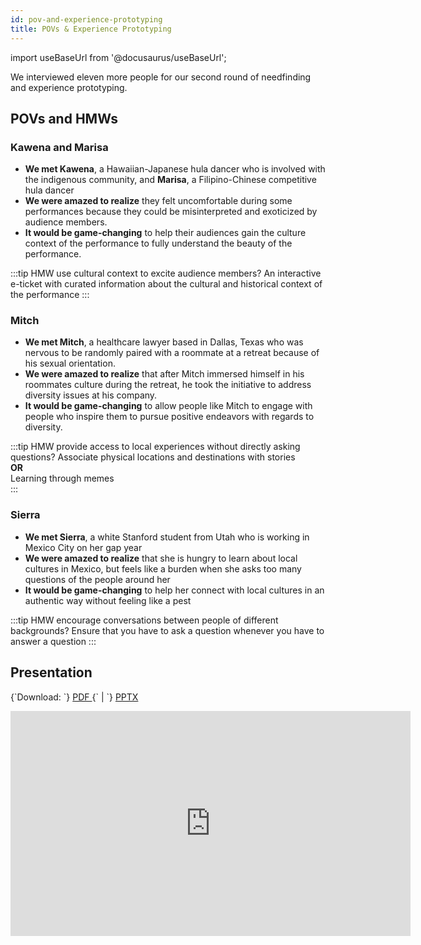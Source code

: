 ```yaml
---
id: pov-and-experience-prototyping
title: POVs & Experience Prototyping
---
```


import useBaseUrl from '@docusaurus/useBaseUrl';

We interviewed eleven more people for our second round of needfinding and experience prototyping. 

## POVs and HMWs

### Kawena and Marisa

* **We met Kawena**, a Hawaiian-Japanese hula dancer who is involved with the indigenous community, and **Marisa**, a Filipino-Chinese competitive hula dancer
* **We were amazed to realize** they felt uncomfortable during some performances because they could be misinterpreted and exoticized by audience members.
* **It would be game-changing** to help their audiences gain the culture context of the performance to fully understand the beauty of the performance. 

:::tip HMW use cultural context to excite audience members?
An interactive e-ticket with curated information 
about the cultural and historical context of the performance 
:::

### Mitch

* **We met Mitch**, a healthcare lawyer based in Dallas, Texas who was nervous to be randomly paired with a roommate at a retreat because of his sexual orientation.
* **We were amazed to realize** that after Mitch immersed himself in his roommates culture during the retreat, he took the initiative to address diversity issues at his company.
* **It would be game-changing** to allow people like Mitch to engage with people who inspire them to pursue positive endeavors with regards to diversity.

:::tip HMW provide access to local experiences without directly asking questions?
Associate physical locations and destinations with stories  
**OR**  
Learning through memes	
:::

### Sierra

* **We met Sierra**, a white Stanford student from Utah who is working in Mexico City on her gap year
* **We were amazed to realize** that she is hungry to learn about local cultures in Mexico, but feels like a burden when she asks too many questions of the people around her 
* **It would be game-changing** to help her connect with local cultures in an authentic way without feeling like a pest

:::tip HMW encourage conversations between people of different backgrounds?
Ensure that you have to ask a question whenever you have to answer a question
:::

## Presentation

<p>
  {`Download: `}
  <a
    target="_blank"
    href={useBaseUrl("assets/Assignment-2-Prototyping.pdf")}>
    PDF
  </a>
  {` | `}
  <a
    target="_blank"
    href={useBaseUrl("assets/Assignment-2-Prototyping.pptx")}>
    PPTX
  </a>
</p>

<iframe src="https://docs.google.com/presentation/d/e/2PACX-1vSKZ1Y48CPC1z6i__WhkrksVQELiEe74JnfkQgiLajUwP2r4JXUlhMIHHd-aNvEuCpTUiUnxYPXCUG7/embed?start=false&loop=false&delayms=60000" frameborder="0" width="640" height="360" allowfullscreen="true" mozallowfullscreen="true" webkitallowfullscreen="true"></iframe>